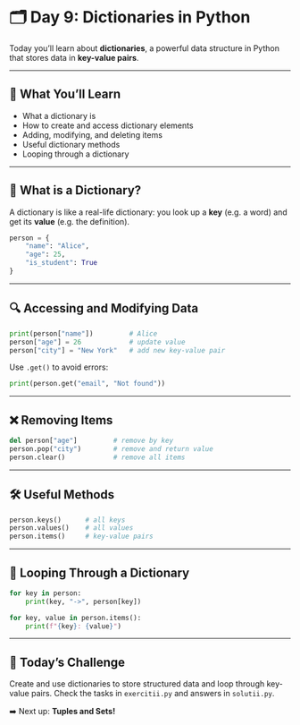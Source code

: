 # 🗂️ Day 9: Dictionaries in Python

Today you’ll learn about **dictionaries**, a powerful data structure in Python that stores data in **key-value pairs**.

---

## 🧠 What You’ll Learn
- What a dictionary is
- How to create and access dictionary elements
- Adding, modifying, and deleting items
- Useful dictionary methods
- Looping through a dictionary

---

## 📘 What is a Dictionary?

A dictionary is like a real-life dictionary: you look up a **key** (e.g. a word) and get its **value** (e.g. the definition).

```python
person = {
    "name": "Alice",
    "age": 25,
    "is_student": True
}
```

---

## 🔍 Accessing and Modifying Data

```python
print(person["name"])         # Alice
person["age"] = 26            # update value
person["city"] = "New York"   # add new key-value pair
```

Use `.get()` to avoid errors:

```python
print(person.get("email", "Not found"))
```

---

## ❌ Removing Items

```python
del person["age"]         # remove by key
person.pop("city")        # remove and return value
person.clear()            # remove all items
```

---

## 🛠 Useful Methods

```python
person.keys()      # all keys
person.values()    # all values
person.items()     # key-value pairs
```

---

## 🔁 Looping Through a Dictionary

```python
for key in person:
    print(key, "->", person[key])

for key, value in person.items():
    print(f"{key}: {value}")
```

---

## 🎯 Today’s Challenge

Create and use dictionaries to store structured data and loop through key-value pairs. Check the tasks in `exercitii.py` and answers in `solutii.py`.

➡️ Next up: **Tuples and Sets!**
